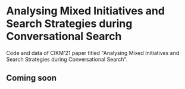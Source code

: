 # Analysing Mixed Initiatives and Search Strategies during Conversational Search

Code and data of CIKM'21 paper titled "Analysing Mixed Initiatives and Search Strategies during Conversational Search". 

## Coming soon
